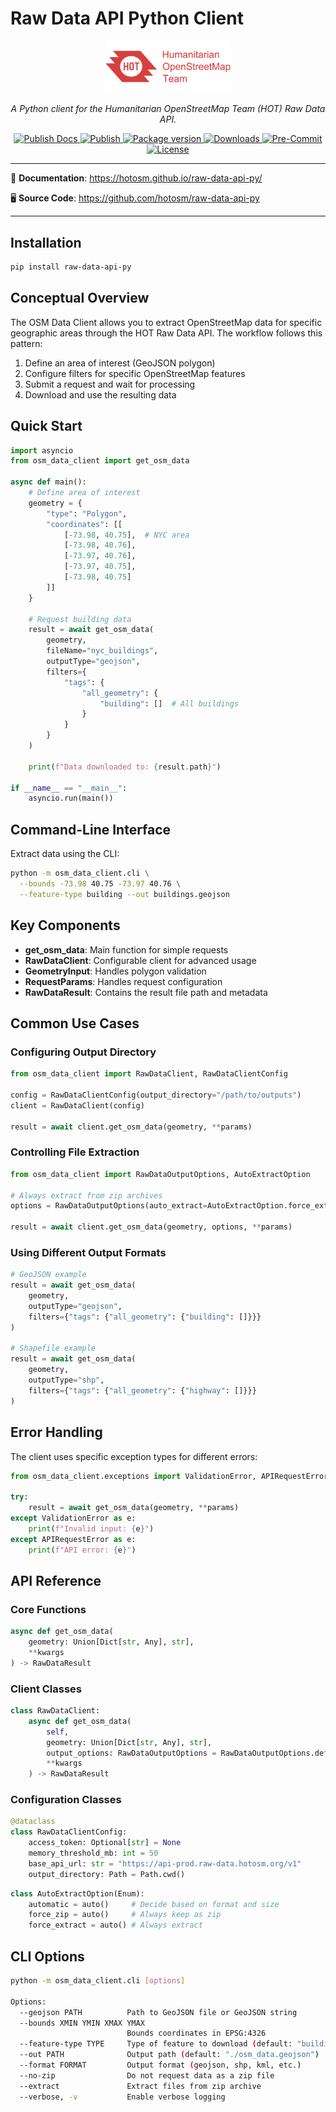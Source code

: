 # Raw Data API Python Client

<!-- markdownlint-disable -->
<p align="center">
  <img src="https://raw.githubusercontent.com/hotosm/raw-data-api-py/refs/heads/main/docs/images/hot_logo.png" style="width: 200px;" alt="HOT"></a>
</p>
<p align="center">
  <em>A Python client for the Humanitarian OpenStreetMap Team (HOT) Raw Data API.</em>
</p>
<p align="center">
  <a href="https://github.com/hotosm/raw-data-api-py/actions/workflows/docs.yml" target="_blank">
      <img src="https://github.com/hotosm/raw-data-api-py/actions/workflows/docs.yml/badge.svg" alt="Publish Docs">
  </a>
  <a href="https://github.com/hotosm/raw-data-api-py/actions/workflows/publish.yml" target="_blank">
      <img src="https://github.com/hotosm/raw-data-api-py/actions/workflows/publish.yml/badge.svg" alt="Publish">
  </a>
  <!-- <a href="https://github.com/hotosm/raw-data-api-py/actions/workflows/pytest.yml" target="_blank">
      <img src="https://github.com/hotosm/raw-data-api-py/actions/workflows/pytest.yml/badge.svg?branch=main" alt="Test">
  </a> -->
  <a href="https://pypi.org/project/raw-data-api-py" target="_blank">
      <img src="https://img.shields.io/pypi/v/raw-data-api-py?color=%2334D058&label=pypi%20package" alt="Package version">
  </a>
  <a href="https://pypistats.org/packages/raw-data-api-py" target="_blank">
      <img src="https://img.shields.io/pypi/dm/raw-data-api-py.svg" alt="Downloads">
  </a>
  <a href="https://results.pre-commit.ci/latest/github/hotosm/raw-data-api-py/main" target="_blank">
      <img src="https://results.pre-commit.ci/badge/github/hotosm/raw-data-api-py/main.svg" alt="Pre-Commit">
  </a>
  <a href="https://github.com/hotosm/raw-data-api-py/blob/main/LICENSE.md" target="_blank">
      <img src="https://img.shields.io/github/license/hotosm/raw-data-api-py.svg" alt="License">
  </a>
</p>

---

📖 **Documentation**: <a href="https://hotosm.github.io/raw-data-api-py/" target="_blank">https://hotosm.github.io/raw-data-api-py/</a>

🖥️ **Source Code**: <a href="https://github.com/hotosm/raw-data-api-py" target="_blank">https://github.com/hotosm/raw-data-api-py</a>

---

<!-- markdownlint-enable -->

## Installation

```bash
pip install raw-data-api-py
```

## Conceptual Overview

The OSM Data Client allows you to extract OpenStreetMap data for specific
geographic areas through the HOT Raw Data API. The workflow follows this
pattern:

1. Define an area of interest (GeoJSON polygon)
2. Configure filters for specific OpenStreetMap features
3. Submit a request and wait for processing
4. Download and use the resulting data

## Quick Start

```python
import asyncio
from osm_data_client import get_osm_data

async def main():
    # Define area of interest
    geometry = {
        "type": "Polygon",
        "coordinates": [[
            [-73.98, 40.75],  # NYC area
            [-73.98, 40.76],
            [-73.97, 40.76],
            [-73.97, 40.75],
            [-73.98, 40.75]
        ]]
    }

    # Request building data
    result = await get_osm_data(
        geometry,
        fileName="nyc_buildings",
        outputType="geojson",
        filters={
            "tags": {
                "all_geometry": {
                    "building": []  # All buildings
                }
            }
        }
    )

    print(f"Data downloaded to: {result.path}")

if __name__ == "__main__":
    asyncio.run(main())
```

## Command-Line Interface

Extract data using the CLI:

```bash
python -m osm_data_client.cli \
  --bounds -73.98 40.75 -73.97 40.76 \
  --feature-type building --out buildings.geojson
```

## Key Components

- **get_osm_data**: Main function for simple requests
- **RawDataClient**: Configurable client for advanced usage
- **GeometryInput**: Handles polygon validation
- **RequestParams**: Handles request configuration
- **RawDataResult**: Contains the result file path and metadata

## Common Use Cases

### Configuring Output Directory

```python
from osm_data_client import RawDataClient, RawDataClientConfig

config = RawDataClientConfig(output_directory="/path/to/outputs")
client = RawDataClient(config)

result = await client.get_osm_data(geometry, **params)
```

### Controlling File Extraction

```python
from osm_data_client import RawDataOutputOptions, AutoExtractOption

# Always extract from zip archives
options = RawDataOutputOptions(auto_extract=AutoExtractOption.force_extract)

result = await client.get_osm_data(geometry, options, **params)
```

### Using Different Output Formats

```python
# GeoJSON example
result = await get_osm_data(
    geometry,
    outputType="geojson",
    filters={"tags": {"all_geometry": {"building": []}}}
)

# Shapefile example
result = await get_osm_data(
    geometry,
    outputType="shp",
    filters={"tags": {"all_geometry": {"highway": []}}}
)
```

## Error Handling

The client uses specific exception types for different errors:

```python
from osm_data_client.exceptions import ValidationError, APIRequestError

try:
    result = await get_osm_data(geometry, **params)
except ValidationError as e:
    print(f"Invalid input: {e}")
except APIRequestError as e:
    print(f"API error: {e}")
```

## API Reference

### Core Functions

```python
async def get_osm_data(
    geometry: Union[Dict[str, Any], str],
    **kwargs
) -> RawDataResult
```

### Client Classes

```python
class RawDataClient:
    async def get_osm_data(
        self,
        geometry: Union[Dict[str, Any], str],
        output_options: RawDataOutputOptions = RawDataOutputOptions.default(),
        **kwargs
    ) -> RawDataResult
```

### Configuration Classes

```python
@dataclass
class RawDataClientConfig:
    access_token: Optional[str] = None
    memory_threshold_mb: int = 50
    base_api_url: str = "https://api-prod.raw-data.hotosm.org/v1"
    output_directory: Path = Path.cwd()
```

```python
class AutoExtractOption(Enum):
    automatic = auto()     # Decide based on format and size
    force_zip = auto()     # Always keep as zip
    force_extract = auto() # Always extract
```

## CLI Options

```bash
python -m osm_data_client.cli [options]

Options:
  --geojson PATH          Path to GeoJSON file or GeoJSON string
  --bounds XMIN YMIN XMAX YMAX
                          Bounds coordinates in EPSG:4326
  --feature-type TYPE     Type of feature to download (default: "building")
  --out PATH              Output path (default: "./osm_data.geojson")
  --format FORMAT         Output format (geojson, shp, kml, etc.)
  --no-zip                Do not request data as a zip file
  --extract               Extract files from zip archive
  --verbose, -v           Enable verbose logging
```

